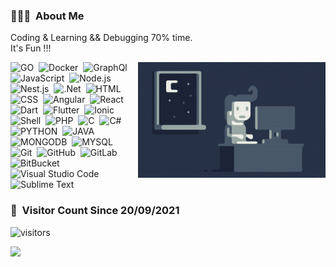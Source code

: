 ### 👨🏻‍💻 &nbsp;About Me

Coding & Learning && Debugging 70% time.\
It's Fun !!!
<p>
<img alt="Night Coding" src="https://raw.githubusercontent.com/AVS1508/AVS1508/master/assets/Night-Coding.gif" align="right"/>
</p>

![GO](https://img.shields.io/badge/-GO-333333?style=flat&logo=go)&nbsp;
![Docker](https://img.shields.io/badge/-DOCKER-333333?style=flat&logo=docker)&nbsp;
![GraphQl](https://img.shields.io/badge/-GRAPHQL-333333?style=flat&logo=graphql)&nbsp;
![JavaScript](https://img.shields.io/badge/-JavaScript-333333?style=flat&logo=javascript)&nbsp;
![Node.js](https://img.shields.io/badge/-Node.js-333333?style=flat&logo=node.js)&nbsp;
![Nest.js](https://img.shields.io/badge/-Nest.js-333333?style=flat&logo=nestjs)&nbsp;
![.Net](https://img.shields.io/badge/-.NET-333333?style=flat&logo=.net)&nbsp;
![HTML](https://img.shields.io/badge/-HTML-333333?style=flat&logo=HTML5)&nbsp;
![CSS](https://img.shields.io/badge/-CSS-333333?style=flat&logo=CSS3&logoColor=1572B6)&nbsp;
![Angular](https://img.shields.io/badge/-ANGULAR-333333?style=flat&logo=angular&logoColor=1572B6)&nbsp;
![React](https://img.shields.io/badge/-REACT-333333?style=flat&logo=react&logoColor=1572B6)&nbsp;
![Dart](https://img.shields.io/badge/-DART-333333?style=flat&logo=dart&logoColor=1572B6)&nbsp;
![Flutter](https://img.shields.io/badge/-FLUTTER-333333?style=flat&logo=flutter&logoColor=1572B6)&nbsp;
![Ionic](https://img.shields.io/badge/-IONIC-333333?style=flat&logo=ionic&logoColor=1572B6)&nbsp;
![Shell](https://img.shields.io/badge/-SHELL-333333?style=flat&logo=shell&logoColor=1572B6)&nbsp;
![PHP](https://img.shields.io/badge/-PHP-333333?style=flat&logo=php)&nbsp;
![C](https://img.shields.io/badge/-C-333333?style=flat&logo=c)&nbsp;
![C#](https://img.shields.io/badge/-Csharp-333333?style=flat&logo=csharp)&nbsp;
![PYTHON](https://img.shields.io/badge/-PYTHON-333333?style=flat&logo=python)&nbsp;
![JAVA](https://img.shields.io/badge/-JAVA-333333?style=flat&logo=java)&nbsp;
![MONGODB](https://img.shields.io/badge/-MONGODB-333333?style=flat&logo=mongodb)&nbsp;
![MYSQL](https://img.shields.io/badge/-MYSQL-333333?style=flat&logo=mysql)&nbsp;
![Git](https://img.shields.io/badge/-Git-333333?style=flat&logo=git)&nbsp;
![GitHub](https://img.shields.io/badge/-GitHub-333333?style=flat&logo=github)&nbsp;
![GitLab](https://img.shields.io/badge/-GitLab-333333?style=flat&logo=gitlab)&nbsp;
![BitBucket](https://img.shields.io/badge/-BitBucket-333333?style=flat&logo=bitbucket)&nbsp;
![Visual Studio Code](https://img.shields.io/badge/-Visual%20Studio%20Code-333333?style=flat&logo=visual-studio-code&logoColor=007ACC)&nbsp;
![Sublime Text](https://img.shields.io/badge/-Sublime%20Text-333333?style=flat&logo=sublime-text&logoColor=007ACC)&nbsp;

### 🚶 &nbsp;Visitor Count Since 20/09/2021

  ![visitors](https://visitor-badge.glitch.me/badge?page_id=pispros.pispros&left_color=purple&right_color=black)

<p>
  <img height="180em" src="https://github-readme-stats.vercel.app/api?username=pispros&show_icons=true&theme=dracula&include_all_commits=true&count_private=true"/>
</p>
